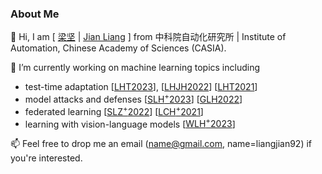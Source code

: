 ### About Me

👯 Hi, I am [ [梁坚](https://people.ucas.ac.cn/~liangjian) | [Jian Liang](https://liangjian.xyz) ] from 中科院自动化研究所 | Institute of Automation, Chinese Academy of Sciences (CASIA).

🔭  I’m currently working on machine learning topics including

- test-time adaptation [[LHT2023](https://arxiv.org/abs/2303.15361)], [[LHJH2022](https://arxiv.org/abs/2104.01539)] [[LHT2021](https://arxiv.org/abs/2012.07297)]
- model attacks and defenses [[SLH<sup>+</sup>2023](https://arxiv.org/abs/2303.10594)] [[GLH2022](https://arxiv.org/abs/2210.15427)]
- federated learning [[SLZ<sup>+</sup>2022](https://arxiv.org/abs/2210.00226)] [[LCH<sup>+</sup>2021](https://arxiv.org/abs/2106.05001)]
- learning with vision-language models [[WLH<sup>+</sup>2023](https://arxiv.org/abs/2307.07397)]

📫 Feel free to drop me an email (name@gmail.com, name=liangjian92) if you're interested.

<!--
**tim-learn/tim-learn** is a ✨ _special_ ✨ repository because its `README.md` (this file) appears on your GitHub profile.

Here are some ideas to get you started:

- 🔭 I’m currently working on ...
- 🌱 I’m currently learning ...
- 👯 I’m looking to collaborate on ...
- 🤔 I’m looking for help with ...
- 💬 Ask me about ...
- 📫 How to reach me: ...
- 😄 Pronouns: ...
- ⚡ Fun fact: ...

<p align="left"> <img src="https://komarev.com/ghpvc/?username=tim-learn" alt="tim-learn" /> </p>

<img src="https://github-readme-stats.vercel.app/api?username=tim-learn&show_icons=true&hide=contribs,prs&cache_seconds=86400&theme=buefy" alt="logo" height="160" align="left" style="margin: 5px; margin-bottom: 20px;" />

-->
